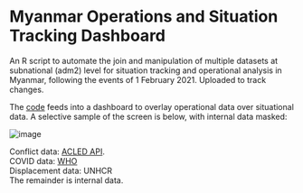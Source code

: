 # Myanmar Operations and Situation Tracking Dashboard

An R script to automate the join and manipulation of multiple datasets at subnational (adm2) level for situation tracking and operational analysis in Myanmar, following the events of 1 February 2021. Uploaded to track changes.

The [code](https://github.com/ctedja/myanmar_situation_tracking/blob/main/myanmar_situation.R) feeds into a dashboard to overlay operational data over situational data. A selective sample of the screen is below, with internal data masked:

![image](https://github.com/ctedja/myanmar_situation_tracking/blob/main/sample_screen.gif)



Conflict data: [ACLED API](https://acleddata.com/). <br>
COVID data: [WHO](https://datastudio.google.com/reporting/211dd0f5-22b5-43f4-9b62-b90e4aa76714/page/6LwNC)<br>
Displacement data: UNHCR<br>
The remainder is internal data.
